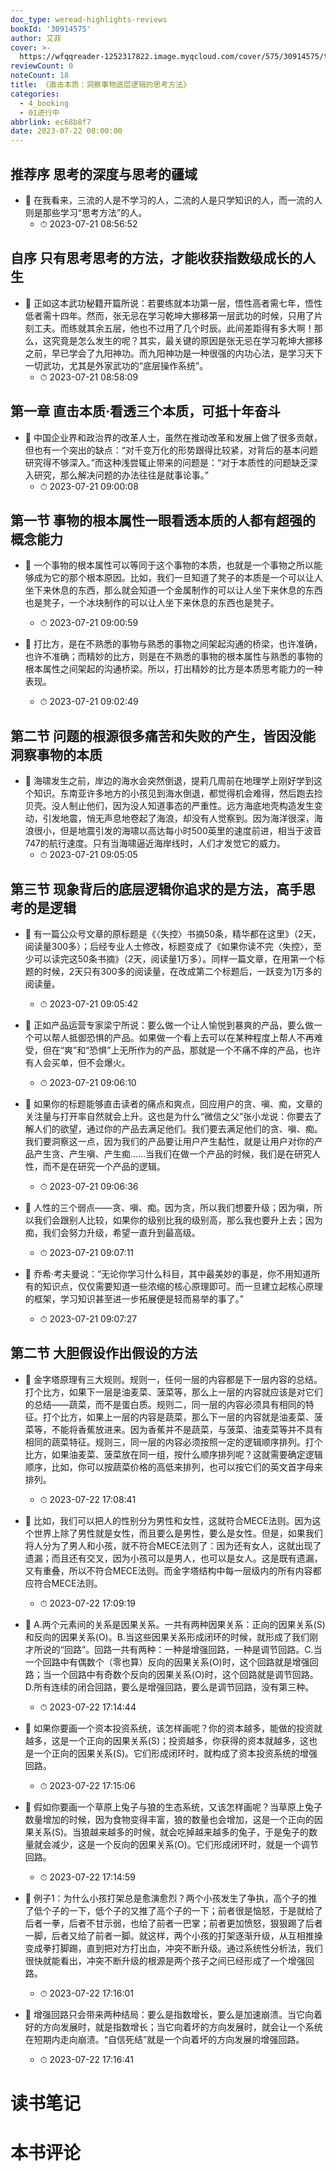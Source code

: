 ```yaml
---
doc_type: weread-highlights-reviews
bookId: '30914575'
author: 艾菲
cover: >-
  https://wfqqreader-1252317822.image.myqcloud.com/cover/575/30914575/t7_30914575.jpg
reviewCount: 0
noteCount: 18
title: 《直击本质：洞察事物底层逻辑的思考方法》
categories:
  - 4_booking
  - 01进行中
abbrlink: ec68b8f7
date: 2023-07-22 00:00:00
---
```



## 推荐序 思考的深度与思考的疆域


- 📌 在我看来，三流的人是不学习的人，二流的人是只学知识的人，而一流的人则是那些学习“思考方法”的人。 
    - ⏱ 2023-07-21 08:56:52 
## 自序 只有思考思考的方法，才能收获指数级成长的人生


- 📌 正如这本武功秘籍开篇所说：若要练就本功第一层，悟性高者需七年，悟性低者需十四年。然而，张无忌在学习乾坤大挪移第一层武功的时候，只用了片刻工夫。而练就其余五层，他也不过用了几个时辰。此间差距得有多大啊！那么，这究竟是怎么发生的呢？其实，最关键的原因是张无忌在学习乾坤大挪移之前，早已学会了九阳神功。而九阳神功是一种很强的内功心法，是学习天下一切武功，尤其是外家武功的“底层操作系统”。 
    - ⏱ 2023-07-21 08:58:09 
## 第一章 直击本质·看透三个本质，可抵十年奋斗


- 📌 中国企业界和政治界的改革人士，虽然在推动改革和发展上做了很多贡献，但也有一个突出的缺点：“对千变万化的形势跟得比较紧，对背后的基本问题研究得不够深入。”而这种浅尝辄止带来的问题是：“对于本质性的问题缺乏深入研究，那么解决问题的办法往往是就事论事。” 
    - ⏱ 2023-07-21 09:00:08 
## 第一节 事物的根本属性一眼看透本质的人都有超强的概念能力


- 📌 一个事物的根本属性可以等同于这个事物的本质，也就是一个事物之所以能够成为它的那个根本原因。比如，我们一旦知道了凳子的本质是一个可以让人坐下来休息的东西，那么就会知道一个金属制作的可以让人坐下来休息的东西也是凳子，一个冰块制作的可以让人坐下来休息的东西也是凳子。 
    - ⏱ 2023-07-21 09:00:59 

- 📌 打比方，是在不熟悉的事物与熟悉的事物之间架起沟通的桥梁，也许准确，也许不准确；而精妙的比方，则是在不熟悉的事物的根本属性与熟悉的事物的根本属性之间架起的沟通桥梁。所以，打出精妙的比方是本质思考能力的一种表现。 
    - ⏱ 2023-07-21 09:02:49 
## 第二节 问题的根源很多痛苦和失败的产生，皆因没能洞察事物的本质


- 📌 海啸发生之前，岸边的海水会突然倒退，提莉几周前在地理学上刚好学到这个知识。东南亚许多地方的小孩见到海水倒退，都觉得机会难得，然后跑去捡贝壳。没人制止他们，因为没人知道事态的严重性。远方海底地壳构造发生变动，引发地震，悄无声息地卷起了海浪，却没有人觉察到。因为海洋很深，海浪很小，但是地震引发的海啸以高达每小时500英里的速度前进，相当于波音747的航行速度。只有当海啸逼近海岸线时，人们才发觉它的威力。 
    - ⏱ 2023-07-21 09:05:05 
## 第三节 现象背后的底层逻辑你追求的是方法，高手思考的是逻辑


- 📌 有一篇公众号文章的原标题是《〈失控〉书摘50条，精华都在这里》（2天，阅读量300多）；后经专业人士修改，标题变成了《如果你读不完〈失控〉，至少可以读完这50条书摘》（2天，阅读量1万多）。同样一篇文章，在用第一个标题的时候，2天只有300多的阅读量，在改成第二个标题后，一跃变为1万多的阅读量。 
    - ⏱ 2023-07-21 09:05:42 

- 📌 正如产品运营专家梁宁所说：要么做一个让人愉悦到暴爽的产品，要么做一个可以帮人抵御恐惧的产品。如果做一个看上去可以在某种程度上帮人不再难受，但在“爽”和“恐惧”上无所作为的产品，那就是一个不痛不痒的产品，也许有人会买单，但不会爆火。 
    - ⏱ 2023-07-21 09:06:10 

- 📌 如果你的标题能够直击读者的痛点和爽点，回应用户的贪、嗔、痴，文章的关注量与打开率自然就会上升。这也是为什么“微信之父”张小龙说：你要去了解人们的欲望，通过你的产品去满足他们。我们要去满足他们的贪、嗔、痴。我们要洞察这一点，因为我们的产品要让用户产生黏性，就是让用户对你的产品产生贪、产生嗔、产生痴……当我们在做一个产品的时候，我们是在研究人性，而不是在研究一个产品的逻辑。 
    - ⏱ 2023-07-21 09:06:36 

- 📌 人性的三个弱点——贪、嗔、痴。因为贪，所以我们想要升级；因为嗔，所以我们会跟别人比较，如果你的级别比我的级别高，那么我也要升上去；因为痴，我们会努力升级，希望一直升到最高级。 
    - ⏱ 2023-07-21 09:07:11 

- 📌 乔希·考夫曼说：“无论你学习什么科目，其中最美妙的事是，你不用知道所有的知识点，仅仅需要知道一些浓缩的核心原理即可。而一旦建立起核心原理的框架，学习知识甚至进一步拓展便是轻而易举的事了。” 
    - ⏱ 2023-07-21 09:07:27 
## 第二节 大胆假设作出假设的方法


- 📌 金字塔原理有三大规则。规则一，任何一层的内容都是下一层内容的总结。打个比方，如果下一层是油麦菜、菠菜等，那么上一层的内容就应该是对它们的总结——蔬菜，而不是蛋白质。规则二，同一层的内容必须具有相同的特征。打个比方，如果上一层的内容是蔬菜，那么下一层的内容就是油麦菜、菠菜等，不能将香蕉放进来。因为香蕉并不是蔬菜，与菠菜、油麦菜等并不具有相同的蔬菜特征。规则三，同一层的内容必须按照一定的逻辑顺序排列。打个比方，如果油麦菜、菠菜放在同一组，按什么顺序排列呢？这就需要确定逻辑顺序，比如，你可以按蔬菜价格的高低来排列，也可以按它们的英文首字母来排列。 
    - ⏱ 2023-07-22 17:08:41 

- 📌 比如，我们可以把人的性别分为男性和女性，这就符合MECE法则。因为这个世界上除了男性就是女性，而且要么是男性，要么是女性。但是，如果我们将人分为了男人和小孩，就不符合MECE法则了：因为还有女人，这就出现了遗漏；而且还有交叉，因为小孩可以是男人，也可以是女人。这是既有遗漏，又有重叠，所以不符合MECE法则。而金字塔结构中每一层级内的所有内容都应符合MECE法则。 
    - ⏱ 2023-07-22 17:09:19 

- 📌 A.两个元素间的关系是因果关系。一共有两种因果关系：正向的因果关系(S)和反向的因果关系(O)。B.当这些因果关系形成闭环的时候，就形成了我们刚才所说的“回路”。回路一共有两种：一种是增强回路，一种是调节回路。C.当一个回路中有偶数个（零也算）反向的因果关系(O)时，这个回路就是增强回路；当一个回路中有奇数个反向的因果关系(O)时，这个回路就是调节回路。D.所有连续的闭合回路，要么是增强回路，要么是调节回路，没有第三种。 
    - ⏱ 2023-07-22 17:14:44 

- 📌 如果你要画一个资本投资系统，该怎样画呢？你的资本越多，能做的投资就越多，这是一个正向的因果关系(S)；投资越多，你获得的资本就越多，这也是一个正向的因果关系(S)。它们形成闭环时，就构成了资本投资系统的增强回路。 
    - ⏱ 2023-07-22 17:15:06 

- 📌 假如你要画一个草原上兔子与狼的生态系统，又该怎样画呢？当草原上兔子数量增加的时候，因为食物变得丰富，狼的数量也会增加，这是一个正向的因果关系(S)。当狼越来越多的时候，就会吃掉越来越多的兔子，于是兔子的数量就会减少，这是一个反向的因果关系(O)。它们形成闭环时，就是一个调节回路。 
    - ⏱ 2023-07-22 17:14:59 

- 📌 例子1：为什么小孩打架总是愈演愈烈？两个小孩发生了争执，高个子的推了低个子的一下，低个子的又推了高个子的一下；前者很是恼怒，于是就给了后者一拳，后者不甘示弱，也给了前者一巴掌；前者更加愤怒，狠狠踢了后者一脚，后者又给了前者一脚。就这样，两个小孩的打架逐渐升级，从互相推搡变成拳打脚踢，直到把对方打出血，冲突不断升级。通过系统性分析法，我们很快就能看出，冲突不断升级的根源是两个孩子之间已经形成了一个增强回路。 
    - ⏱ 2023-07-22 17:16:01 

- 📌 增强回路只会带来两种结局：要么是指数增长，要么是加速崩溃。当它向着好的方向发展时，就是指数增长；当它向着坏的方向发展时，就会让一个系统在短期内走向崩溃。“自信死结”就是一个向着坏的方向发展的增强回路。 
    - ⏱ 2023-07-22 17:16:41 

# 读书笔记


# 本书评论
